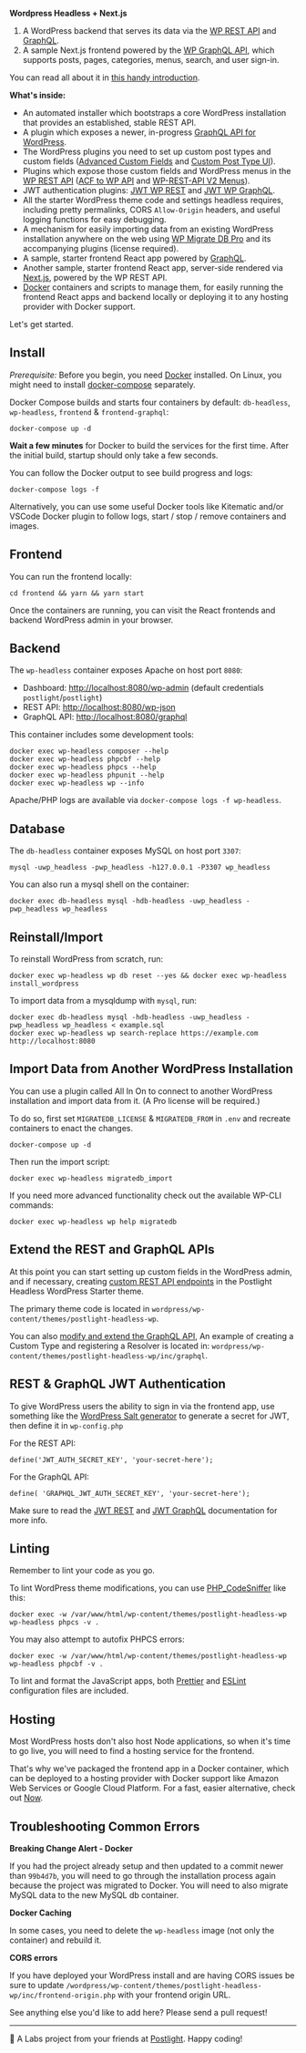 **Wordpress Headless + Next.js**

1.  A WordPress backend that serves its data via the [WP REST API](https://developer.wordpress.org/rest-api/) and [GraphQL](http://graphql.org/).
2.  A sample Next.js frontend powered by the [WP GraphQL API](https://www.wpgraphql.com/), which supports posts, pages, categories, menus, search, and user sign-in.

You can read all about it in [this handy introduction](https://postlight.com/trackchanges/introducing-postlights-wordpress-react-starter-kit).

**What's inside:**

- An automated installer which bootstraps a core WordPress installation that provides an established, stable REST API.
- A plugin which exposes a newer, in-progress [GraphQL API for WordPress](https://wpgraphql.com/).
- The WordPress plugins you need to set up custom post types and custom fields ([Advanced Custom Fields](https://www.advancedcustomfields.com/) and [Custom Post Type UI](https://wordpress.org/plugins/custom-post-type-ui/)).
- Plugins which expose those custom fields and WordPress menus in the [WP REST API](https://developer.wordpress.org/rest-api/) ([ACF to WP API](https://wordpress.org/plugins/acf-to-wp-api/) and [WP-REST-API V2 Menus](https://wordpress.org/plugins/wp-rest-api-v2-menus/)).
- JWT authentication plugins: [JWT WP REST](https://wordpress.org/plugins/jwt-authentication-for-wp-rest-api/) and [JWT WP GraphQL](https://github.com/wp-graphql/wp-graphql-jwt-authentication).
- All the starter WordPress theme code and settings headless requires, including pretty permalinks, CORS `Allow-Origin` headers, and useful logging functions for easy debugging.
- A mechanism for easily importing data from an existing WordPress installation anywhere on the web using [WP Migrate DB Pro](https://deliciousbrains.com/wp-migrate-db-pro/) and its accompanying plugins (license required).
- A sample, starter frontend React app powered by [GraphQL](http://graphql.org/).
- Another sample, starter frontend React app, server-side rendered via [Next.js](https://learnnextjs.com/), powered by the WP REST API.
- [Docker](https://www.docker.com/) containers and scripts to manage them, for easily running the frontend React apps and backend locally or deploying it to any hosting provider with Docker support.

Let's get started.

## Install

_Prerequisite:_ Before you begin, you need [Docker](https://www.docker.com) installed. On Linux, you might need to install [docker-compose](https://docs.docker.com/compose/install/#install-compose) separately.

Docker Compose builds and starts four containers by default: `db-headless`, `wp-headless`, `frontend` & `frontend-graphql`:

    docker-compose up -d

**Wait a few minutes** for Docker to build the services for the first time. After the initial build, startup should only take a few seconds.

You can follow the Docker output to see build progress and logs:

    docker-compose logs -f

Alternatively, you can use some useful Docker tools like Kitematic and/or VSCode Docker plugin to follow logs, start / stop / remove containers and images.

## Frontend

You can run the frontend locally:

    cd frontend && yarn && yarn start

Once the containers are running, you can visit the React frontends and backend WordPress admin in your browser.

## Backend

The `wp-headless` container exposes Apache on host port `8080`:

- Dashboard: [http://localhost:8080/wp-admin](http://localhost:8080/wp-admin) (default credentials `postlight`/`postlight`)
- REST API: [http://localhost:8080/wp-json](http://localhost:8080/wp-json)
- GraphQL API: [http://localhost:8080/graphql](http://localhost:8080/graphql)

This container includes some development tools:

    docker exec wp-headless composer --help
    docker exec wp-headless phpcbf --help
    docker exec wp-headless phpcs --help
    docker exec wp-headless phpunit --help
    docker exec wp-headless wp --info

Apache/PHP logs are available via `docker-compose logs -f wp-headless`.

## Database

The `db-headless` container exposes MySQL on host port `3307`:

    mysql -uwp_headless -pwp_headless -h127.0.0.1 -P3307 wp_headless

You can also run a mysql shell on the container:

    docker exec db-headless mysql -hdb-headless -uwp_headless -pwp_headless wp_headless

## Reinstall/Import

To reinstall WordPress from scratch, run:

    docker exec wp-headless wp db reset --yes && docker exec wp-headless install_wordpress

To import data from a mysqldump with `mysql`, run:

    docker exec db-headless mysql -hdb-headless -uwp_headless -pwp_headless wp_headless < example.sql
    docker exec wp-headless wp search-replace https://example.com http://localhost:8080

## Import Data from Another WordPress Installation

You can use a plugin called All In On to connect to another WordPress installation and import data from it. (A Pro license will be required.)

To do so, first set `MIGRATEDB_LICENSE` & `MIGRATEDB_FROM` in `.env` and recreate containers to enact the changes.

    docker-compose up -d

Then run the import script:

    docker exec wp-headless migratedb_import

If you need more advanced functionality check out the available WP-CLI commands:

    docker exec wp-headless wp help migratedb

## Extend the REST and GraphQL APIs

At this point you can start setting up custom fields in the WordPress admin, and if necessary, creating [custom REST API endpoints](https://developer.wordpress.org/rest-api/extending-the-rest-api/adding-custom-endpoints/) in the Postlight Headless WordPress Starter theme.

The primary theme code is located in `wordpress/wp-content/themes/postlight-headless-wp`.

You can also [modify and extend the GraphQL API](https://wpgraphql.com/docs/getting-started/about), An example of creating a Custom Type and registering a Resolver is located in: `wordpress/wp-content/themes/postlight-headless-wp/inc/graphql`.

## REST & GraphQL JWT Authentication

To give WordPress users the ability to sign in via the frontend app, use something like the [WordPress Salt generator](https://api.wordpress.org/secret-key/1.1/salt/) to generate a secret for JWT, then define it in `wp-config.php`

For the REST API:

    define('JWT_AUTH_SECRET_KEY', 'your-secret-here');

For the GraphQL API:

    define( 'GRAPHQL_JWT_AUTH_SECRET_KEY', 'your-secret-here');

Make sure to read the [JWT REST](https://github.com/Tmeister/wp-api-jwt-auth) and [JWT GraphQL](https://github.com/wp-graphql/wp-graphql-jwt-authentication) documentation for more info.

## Linting

Remember to lint your code as you go.

To lint WordPress theme modifications, you can use [PHP_CodeSniffer](https://github.com/squizlabs/PHP_CodeSniffer) like this:

    docker exec -w /var/www/html/wp-content/themes/postlight-headless-wp wp-headless phpcs -v .

You may also attempt to autofix PHPCS errors:

    docker exec -w /var/www/html/wp-content/themes/postlight-headless-wp wp-headless phpcbf -v .

To lint and format the JavaScript apps, both [Prettier](https://prettier.io/) and [ESLint](https://eslint.org/) configuration files are included.

## Hosting

Most WordPress hosts don't also host Node applications, so when it's time to go live, you will need to find a hosting service for the frontend.

That's why we've packaged the frontend app in a Docker container, which can be deployed to a hosting provider with Docker support like Amazon Web Services or Google Cloud Platform. For a fast, easier alternative, check out [Now](https://zeit.co/now).

## Troubleshooting Common Errors

**Breaking Change Alert - Docker**

If you had the project already setup and then updated to a commit newer than `99b4d7b`, you will need to go through the installation process again because the project was migrated to Docker.
You will need to also migrate MySQL data to the new MySQL db container.

**Docker Caching**

In some cases, you need to delete the `wp-headless` image (not only the container) and rebuild it.

**CORS errors**

If you have deployed your WordPress install and are having CORS issues be sure to update `/wordpress/wp-content/themes/postlight-headless-wp/inc/frontend-origin.php` with your frontend origin URL.

See anything else you'd like to add here? Please send a pull request!

---

🔬 A Labs project from your friends at [Postlight](https://postlight.com). Happy coding!
